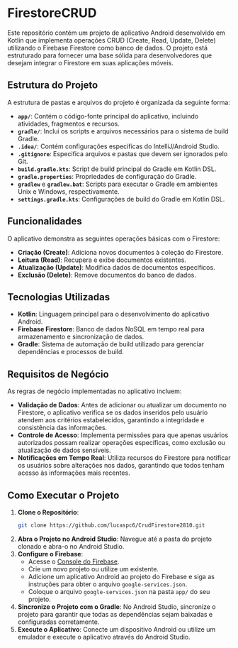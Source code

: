 # FirestoreCRUD

Este repositório contém um projeto de aplicativo Android desenvolvido em Kotlin que implementa operações CRUD (Create, Read, Update, Delete) utilizando o Firebase Firestore como banco de dados. O projeto está estruturado para fornecer uma base sólida para desenvolvedores que desejam integrar o Firestore em suas aplicações móveis.

## Estrutura do Projeto

A estrutura de pastas e arquivos do projeto é organizada da seguinte forma:

- **`app/`**: Contém o código-fonte principal do aplicativo, incluindo atividades, fragmentos e recursos.
- **`gradle/`**: Inclui os scripts e arquivos necessários para o sistema de build Gradle.
- **`.idea/`**: Contém configurações específicas do IntelliJ/Android Studio.
- **`.gitignore`**: Especifica arquivos e pastas que devem ser ignorados pelo Git.
- **`build.gradle.kts`**: Script de build principal do Gradle em Kotlin DSL.
- **`gradle.properties`**: Propriedades de configuração do Gradle.
- **`gradlew`** e **`gradlew.bat`**: Scripts para executar o Gradle em ambientes Unix e Windows, respectivamente.
- **`settings.gradle.kts`**: Configurações de build do Gradle em Kotlin DSL.

## Funcionalidades

O aplicativo demonstra as seguintes operações básicas com o Firestore:

- **Criação (Create)**: Adiciona novos documentos à coleção do Firestore.
- **Leitura (Read)**: Recupera e exibe documentos existentes.
- **Atualização (Update)**: Modifica dados de documentos específicos.
- **Exclusão (Delete)**: Remove documentos do banco de dados.

## Tecnologias Utilizadas

- **Kotlin**: Linguagem principal para o desenvolvimento do aplicativo Android.
- **Firebase Firestore**: Banco de dados NoSQL em tempo real para armazenamento e sincronização de dados.
- **Gradle**: Sistema de automação de build utilizado para gerenciar dependências e processos de build.

## Requisitos de Negócio

As regras de negócio implementadas no aplicativo incluem:

- **Validação de Dados**: Antes de adicionar ou atualizar um documento no Firestore, o aplicativo verifica se os dados inseridos pelo usuário atendem aos critérios estabelecidos, garantindo a integridade e consistência das informações.
- **Controle de Acesso**: Implementa permissões para que apenas usuários autorizados possam realizar operações específicas, como exclusão ou atualização de dados sensíveis.
- **Notificações em Tempo Real**: Utiliza recursos do Firestore para notificar os usuários sobre alterações nos dados, garantindo que todos tenham acesso às informações mais recentes.

## Como Executar o Projeto

1. **Clone o Repositório**:
   ```bash
   git clone https://github.com/lucaspc6/CrudFirestore2810.git
   ```
2. **Abra o Projeto no Android Studio**: Navegue até a pasta do projeto clonado e abra-o no Android Studio.
3. **Configure o Firebase**:
   - Acesse o [Console do Firebase](https://console.firebase.google.com/).
   - Crie um novo projeto ou utilize um existente.
   - Adicione um aplicativo Android ao projeto do Firebase e siga as instruções para obter o arquivo `google-services.json`.
   - Coloque o arquivo `google-services.json` na pasta `app/` do seu projeto.
4. **Sincronize o Projeto com o Gradle**: No Android Studio, sincronize o projeto para garantir que todas as dependências sejam baixadas e configuradas corretamente.
5. **Execute o Aplicativo**: Conecte um dispositivo Android ou utilize um emulador e execute o aplicativo através do Android Studio.
